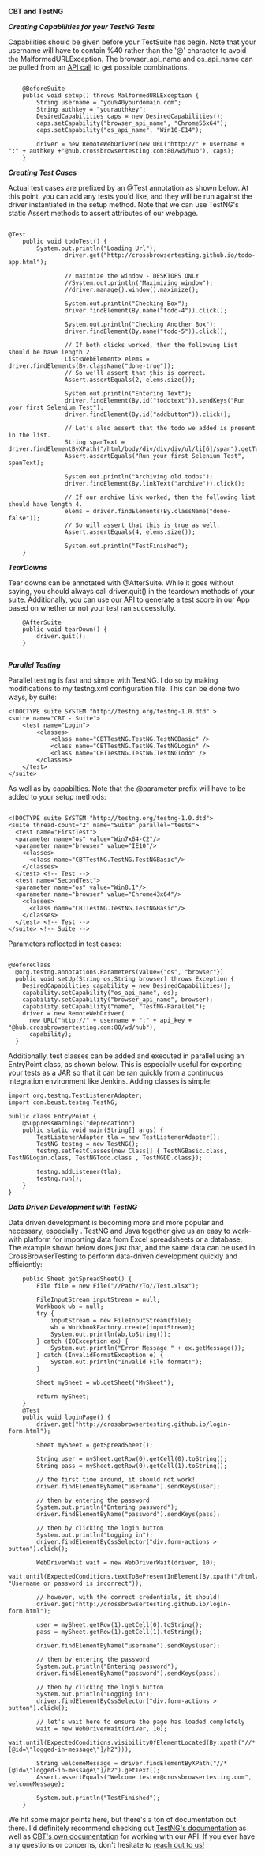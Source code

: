**CBT and TestNG**

***Creating Capabilities for your TestNG Tests***

Capabilities should be given before your TestSuite has begin. Note that your username will have to contain %40 rather than the '@' character to avoid the MalformedURLException. The browser_api_name and os_api_name can be pulled from an [API call](https://crossbrowsertesting.com/apidocs/v3/selenium.html#!/default/get_selenium_browsers) to get possible combinations. 

```

	@BeforeSuite
	public void setup() throws MalformedURLException {
		String username = "you%40yourdomain.com";
		String authkey = "yourauthkey";
		DesiredCapabilities caps = new DesiredCapabilities();
		caps.setCapability("browser_api_name", "Chrome56x64");
		caps.setCapability("os_api_name", "Win10-E14");
		
		driver = new RemoteWebDriver(new URL("http://" + username + ":" + authkey +"@hub.crossbrowsertesting.com:80/wd/hub"), caps);
	}

```

***Creating Test Cases***

Actual test cases are prefixed by an @Test annotation as shown below. At this point, you can add any tests you'd like, and they will be run against the driver instantiated in the setup method. Note that we can use TestNG's static Assert methods to assert attributes of our webpage. 

```

@Test
	public void todoTest() {
		System.out.println("Loading Url");
                driver.get("http://crossbrowsertesting.github.io/todo-app.html");

                // maximize the window - DESKTOPS ONLY
                //System.out.println("Maximizing window");
                //driver.manage().window().maximize();
                
                System.out.println("Checking Box");
                driver.findElement(By.name("todo-4")).click();

                System.out.println("Checking Another Box");
                driver.findElement(By.name("todo-5")).click();
                
                // If both clicks worked, then the following List should be have length 2
                List<WebElement> elems = driver.findElements(By.className("done-true"));
                // So we'll assert that this is correct.
                Assert.assertEquals(2, elems.size());
                
                System.out.println("Entering Text");
                driver.findElement(By.id("todotext")).sendKeys("Run your first Selenium Test");
                driver.findElement(By.id("addbutton")).click();
                
                // Let's also assert that the todo we added is present in the list.
                String spanText = driver.findElementByXPath("/html/body/div/div/div/ul/li[6]/span").getText();
                Assert.assertEquals("Run your first Selenium Test", spanText);
                
                System.out.println("Archiving old todos");
                driver.findElement(By.linkText("archive")).click();
                
                // If our archive link worked, then the following list should have length 4.
                elems = driver.findElements(By.className("done-false"));
                // So will assert that this is true as well.
                Assert.assertEquals(4, elems.size());
                
                System.out.println("TestFinished");
	}
```

***TearDowns***

Tear downs can be annotated with @AfterSuite. While it goes without saying, you should always call driver.quit() in the teardown methods of your suite. Additionally, you can use [our API](https://crossbrowsertesting.com/apidocs/v3/selenium.html#!/default/put_selenium_selenium_test_id) to generate a test score in our App based on whether or not your test ran successfully. 

```
	@AfterSuite
	public void tearDown() {
		driver.quit();
	}


```

***Parallel Testing***

Parallel testing is fast and simple with TestNG. I do so by making modifications to my testng.xml configuration file. This can be done two ways, by suite:

```
<!DOCTYPE suite SYSTEM "http://testng.org/testng-1.0.dtd" >
<suite name="CBT - Suite">
    <test name="Login">
        <classes>
            <class name="CBTTestNG.TestNG.TestNGBasic" />
            <class name="CBTTestNG.TestNG.TestNGLogin" />
            <class name="CBTTestNG.TestNG.TestNGTodo" />
        </classes>
    </test>
</suite>

```

As well as by capabilties. Note that the @parameter prefix will have to be added to your setup methods:

```

<!DOCTYPE suite SYSTEM "http://testng.org/testng-1.0.dtd">
<suite thread-count="2" name="Suite" parallel="tests">
  <test name="FirstTest">
  <parameter name="os" value="Win7x64-C2"/>
  <parameter name="browser" value="IE10"/>
    <classes>
      <class name="CBTTestNG.TestNG.TestNGBasic"/>
    </classes>
  </test> <!-- Test -->
  <test name="SecondTest">
  <parameter name="os" value="Win8.1"/>
  <parameter name="browser" value="Chrome43x64"/>
    <classes>
      <class name="CBTTestNG.TestNG.TestNGBasic"/>
    </classes>
  </test> <!-- Test -->
</suite> <!-- Suite -->
```

Parameters reflected in test cases:

```

@BeforeClass
  @org.testng.annotations.Parameters(value={"os", "browser"})
  public void setUp(String os,String browser) throws Exception {
    DesiredCapabilities capability = new DesiredCapabilities();
    capability.setCapability("os_api_name", os);
    capability.setCapability("browser_api_name", browser);
    capability.setCapability("name", "TestNG-Parallel");
    driver = new RemoteWebDriver(
      new URL("http://" + username + ":" + api_key + "@hub.crossbrowsertesting.com:80/wd/hub"),
      capability);
  }  

```

Additionally, test classes can be added and executed in parallel using an EntryPoint class, as shown below. This is especially useful for exporting your tests as a JAR so that it can be ran quickly from a continuous integration environment like Jenkins. Adding classes is simple:

```
import org.testng.TestListenerAdapter;
import com.beust.testng.TestNG;

public class EntryPoint {
	@SuppressWarnings("deprecation")
	public static void main(String[] args) {
		TestListenerAdapter tla = new TestListenerAdapter();
		TestNG testng = new TestNG();
		testng.setTestClasses(new Class[] { TestNGBasic.class, TestNGLogin.class, TestNGTodo.class , TestNGDD.class});
		
		testng.addListener(tla);
		testng.run();
	}
}

```

***Data Driven Development with TestNG***

Data driven development is becoming more and more popular and necessary, especially . TestNG and Java together give us an easy to work-with platform for importing data from Excel spreadsheets or a database. The example shown below does just that, and the same data can be used in CrossBrowserTesting to perform data-driven development quickly and efficiently:

```
	public Sheet getSpreadSheet() {
		File file = new File("//Path//To//Test.xlsx");
		
		FileInputStream inputStream = null;
		Workbook wb = null;
		try {
			inputStream = new FileInputStream(file);
			wb = WorkbookFactory.create(inputStream);
			System.out.println(wb.toString());
		} catch (IOException ex) {
			System.out.println("Error Message " + ex.getMessage());
		} catch (InvalidFormatException e) {
			System.out.println("Invalid File format!");
		}
	
		Sheet mySheet = wb.getSheet("MySheet");
		
		return mySheet;
	}
	@Test
	public void loginPage() {
		driver.get("http://crossbrowsertesting.github.io/login-form.html");
		
		Sheet mySheet = getSpreadSheet();
		
		String user = mySheet.getRow(0).getCell(0).toString();
		String pass = mySheet.getRow(0).getCell(1).toString();
		
		// the first time around, it should not work!
		driver.findElementByName("username").sendKeys(user);
        
        // then by entering the password
        System.out.println("Entering password");
        driver.findElementByName("password").sendKeys(pass);
        
        // then by clicking the login button
        System.out.println("Logging in");
        driver.findElementByCssSelector("div.form-actions > button").click();
        
        WebDriverWait wait = new WebDriverWait(driver, 10);
        wait.until(ExpectedConditions.textToBePresentInElement(By.xpath("/html/body/div/div/div/div[1]"), "Username or password is incorrect"));
		
        // however, with the correct credentials, it should!
        driver.get("http://crossbrowsertesting.github.io/login-form.html");
		
		user = mySheet.getRow(1).getCell(0).toString();
		pass = mySheet.getRow(1).getCell(1).toString();
		
		driver.findElementByName("username").sendKeys(user);
        
        // then by entering the password
        System.out.println("Entering password");
        driver.findElementByName("password").sendKeys(pass);
        
        // then by clicking the login button
        System.out.println("Logging in");
        driver.findElementByCssSelector("div.form-actions > button").click();
		
        // let's wait here to ensure the page has loaded completely
        wait = new WebDriverWait(driver, 10);
        wait.until(ExpectedConditions.visibilityOfElementLocated(By.xpath("//*[@id=\"logged-in-message\"]/h2")));
        
        String welcomeMessage = driver.findElementByXPath("//*[@id=\"logged-in-message\"]/h2").getText();
        Assert.assertEquals("Welcome tester@crossbrowsertesting.com", welcomeMessage);
        
        System.out.println("TestFinished");
	}
```

We hit some major points here, but there's a ton of documentation out there. I'd definitely recommend checking out [TestNG's documentation](http://testng.org/doc/documentation-main.html) as well as [CBT's own documentation](https://crossbrowsertesting.com/apidocs/v3/selenium.html#!/default/get_selenium_browsers) for working with our API. If you ever have any questions or concerns, don't hesitate to [reach out to us!](mailto:support@crossbrowsertesting.com) 
